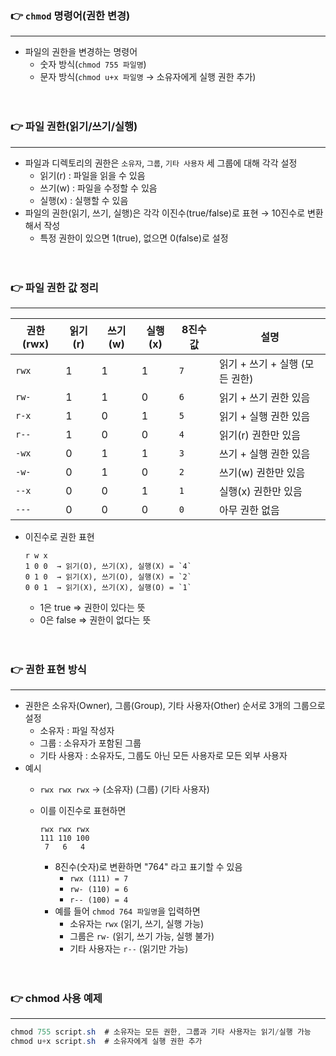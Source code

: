 ### **👉 `chmod` 명령어(권한 변경)**

---

- 파일의 권한을 변경하는 명령어
    - 숫자 방식(`chmod 755 파일명`)
    - 문자 방식(`chmod u+x 파일명` → 소유자에게 실행 권한 추가)
    <br>
    <br>

### **👉** 파일 권한(읽기/쓰기/실행)

---

- 파일과 디렉토리의 권한은 `소유자`, `그룹`, `기타 사용자` 세 그룹에 대해 각각 설정
    - 읽기(r) : 파일을 읽을 수 있음
    - 쓰기(w) : 파일을 수정할 수 있음
    - 실행(x) : 실행할 수 있음
- 파일의 권한(읽기, 쓰기, 실행)은 각각 이진수(true/false)로 표현 → 10진수로 변환해서 작성
    - 특정 권한이 있으면 1(true), 없으면 0(false)로 설정
    <br>
    <br>

### **👉** 파일 권한 값 정리

---

| 권한(rwx) | 읽기(r) | 쓰기(w) | 실행(x) | 8진수 값 | **설명** |
| --- | --- | --- | --- | --- | --- |
| `rwx` | 1 | 1 | 1 | `7` | 읽기 + 쓰기 + 실행 (모든 권한) |
| `rw-` | 1 | 1 | 0 | `6` | 읽기 + 쓰기 권한 있음 |
| `r-x` | 1 | 0 | 1 | `5` | 읽기 + 실행 권한 있음 |
| `r--` | 1 | 0 | 0 | `4` | 읽기(r) 권한만 있음 |
| `-wx` | 0 | 1 | 1 | `3` | 쓰기 + 실행 권한 있음 |
| `-w-` | 0 | 1 | 0 | `2` | 쓰기(w) 권한만 있음 |
| `--x` | 0 | 0 | 1 | `1` | 실행(x) 권한만 있음 |
| `---` | 0 | 0 | 0 | `0` | 아무 권한 없음 |
- 이진수로 권한 표현
    
    ```
    r w x
    1 0 0  → 읽기(O), 쓰기(X), 실행(X) = `4`
    0 1 0  → 읽기(X), 쓰기(O), 실행(X) = `2`
    0 0 1  → 읽기(X), 쓰기(X), 실행(O) = `1`
    ```
    
    - 1은 true ⇒ 권한이 있다는 뜻
    - 0은 false ⇒ 권한이 없다는 뜻
    <br>
    <br>

### **👉** 권한 표현 방식

---

- 권한은 소유자(Owner), 그룹(Group), 기타 사용자(Other) 순서로 3개의 그룹으로 설정
    - 소유자 : 파일 작성자
    - 그룹 : 소유자가 포함된 그룹
    - 기타 사용자 : 소유자도, 그룹도 아닌 모든 사용자로 모든 외부 사용자
- 예시
    - `rwx rwx rwx` → (소유자) (그룹) (기타 사용자)
    - 이를 이진수로 표현하면
        
        ```
        rwx rwx rwx
        111 110 100
         7   6   4
        ```
        
        - 8진수(숫자)로 변환하면 "764" 라고 표기할 수 있음
            - `rwx (111) = 7`
            - `rw- (110) = 6`
            - `r-- (100) = 4`
        - 예를 들어 `chmod 764 파일명`을 입력하면
            - 소유자는 `rwx` (읽기, 쓰기, 실행 가능)
            - 그룹은 `rw-` (읽기, 쓰기 가능, 실행 불가)
            - 기타 사용자는 `r--` (읽기만 가능)
            <br>
            <br>

### **👉** chmod 사용 예제

---

```java
chmod 755 script.sh  # 소유자는 모든 권한, 그룹과 기타 사용자는 읽기/실행 가능
chmod u+x script.sh  # 소유자에게 실행 권한 추가
```
